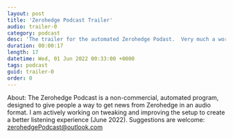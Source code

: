 ```yaml
---
layout: post
title: 'Zerohedge Podcast Trailer'
audio: trailer-0
category: podcast
desc: 'The trailer for the automated Zerohedge Podast.  Very much a work in progress.'
duration: 00:00:17
length: 17
datetime: Wed, 01 Jun 2022 00:33:00 +0000
tags: podcast
guid: trailer-0
order: 0
---
```


About: The Zerohedge Podcast is a non-commercial, automated program, designed to give people a way to get news from Zerohedge in an audio format.  I am actively working on tweaking and improving the setup to create a better listening experience (June 2022).  Suggestions are welcome: zerohedgePodcast@outlook.com